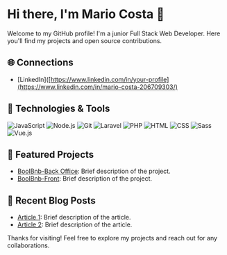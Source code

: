 # Hi there, I'm Mario Costa 👋

Welcome to my GitHub profile! I'm a junior Full Stack Web Developer. Here you'll find my projects and open source contributions.

## 🌐 Connections

- [LinkedIn]([https://www.linkedin.com/in/your-profile](https://www.linkedin.com/in/mario-costa-206709303/)

## 🔧 Technologies & Tools

![JavaScript](https://img.shields.io/badge/-JavaScript-333333?style=flat&logo=javascript)
![Node.js](https://img.shields.io/badge/-Node.js-333333?style=flat&logo=node.js)
![Git](https://img.shields.io/badge/-Git-333333?style=flat&logo=git)
![Laravel](https://img.shields.io/badge/-Laravel-333333?style=flat&logo=laravel)
![PHP](https://img.shields.io/badge/-PHP-333333?style=flat&logo=php)
![HTML](https://img.shields.io/badge/-HTML-333333?style=flat&logo=html5)
![CSS](https://img.shields.io/badge/-CSS-333333?style=flat&logo=css3)
![Sass](https://img.shields.io/badge/-Sass-333333?style=flat&logo=sass)
![Vue.js](https://img.shields.io/badge/-Vue.js-333333?style=flat&logo=vue.js)

## 📌 Featured Projects

- [BoolBnb-Back Office](https://github.com/mariocstweb/Boolbnb-team-5): Brief description of the project.
- [BoolBnb-Front](https://github.com/mariocstweb/vue-boolbnb): Brief description of the project.

## 📝 Recent Blog Posts

- [Article 1](https://www.your-site.com/article1): Brief description of the article.
- [Article 2](https://www.your-site.com/article2): Brief description of the article.

Thanks for visiting! Feel free to explore my projects and reach out for any collaborations.
